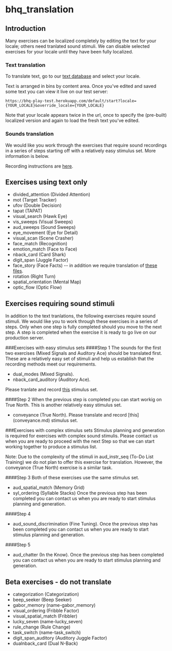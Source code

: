 bhq_translation
===============

## Introduction
Many exercises can be localized completely by editing the text for your locale; others need tranlated sound stimuli. We can disable selected exercises for your locale until they have been fully localized.

### Text translation
To translate text, go to our [text database](https://tra:vame4uFA@tra.cloudant.com/rfm_loc/_design/rfm_loc/index.html#) and select your locale.

Text is arranged in bins by content area. Once you've edited and saved some text you can view it live on our test server:

	https://bhq-play-test.herokuapp.com/default/start?locale={YOUR_LOCALE}&override_locale={YOUR_LOCALE}
	
Note that your locale appears twice in the url, once to specify the (pre-built) localized version and again to load the fresh text you've edited.

### Sounds translation
We would like you work through the exercises that require sound recordings in a series of steps starting off with a relatively easy stimulus set. More information is below. 

Recording instructions are [here](recording_instr.md).

## Exercises using text only

* divided_attention (Divided Attention)
* mot (Target Tracker)
* ufov (Double Decision)
* tapat (TAPAT)
* visual_search (Hawk Eye)
* vis_sweeps (Visual Sweeps)
* aud_sweeps (Sound Sweeps)
* eye_movement (Eye for Detail)
* visual_scan (Scene Crasher)
* face_match (Recognition)
* emotion_match (Face to Face)
* nback_card (Card Shark)
* digit_span (Juggle Factor)
* face_story (Face Facts) -- in addition we require translation of [these files](face_story).
* rotation (Right Turn)
* spatial_orientation (Mental Map)
* optic_flow (Optic Flow)

## Exercises requiring sound stimuli 
In addition to the text tranlations, the following exercises require sound stimuli. We would like you to work through these exercises in a series of steps. Only when one step is fully completed should you move to the next step. A step is completed when the exercise it is ready to go live on our production server. 

###Exercises with easy stimulus sets
####Step 1 
The sounds for the first two exercises (Mixed Signals and Auditory Ace) should be translated first. These are a relatively easy set of stimuli and help us establish that the recording methods meet our requirements. 
* dual_modes (Mixed Signals). 
* nback_card_auditory (Auditory Ace).  

Please tranlate and record [this](easy_translations.md) stimulus set.  

####Step 2 
When the previous step is completed you can start workig on True North. This is another relatively easy stimulus set.  
* conveyance (True North). Please translate and record [this] (conveyance.md) stimulus set.

###Exercises with complex stimulus sets
Stimulus planning and generation is required for exercises with complex sound stimulis. Please contact us when you are ready to proceed with the next Step so that we can start working together to produce a stimulus list. 

Note: Due to the complexity of the stimuli in aud_instr_seq (To-Do List Training) we do not plan to offer this exercise for translation. However, the conveyance (True North) exercise is a similar task. 

####Step 3
Both of these exercises use the same stimulus set.
* aud_spatial_match (Memory Grid)
* syl_ordering (Syllable Stacks)
Once the previous step has been completed you can contact us when you are ready to start stimulus planning and generation. 


####Step 4 
* aud_sound_discrimination (Fine Tuning). 
Once the previous step has been completed you can contact us when you are ready to start stimulus planning and generation. 

####Step 5
*  aud_chatter (In the Know). 
Once the previous step has been completed you can contact us when you are ready to start stimulus planning and generation. 

## Beta exercises  - do not translate
*  categorization (Categorization)
*  beep_seeker (Beep Seeker)
*  gabor_memory (name-gabor_memory)
*  visual_ordering (Fribble Factor)
*  visual_spatial_match (Fribbler)
*  lucky_seven (name-lucky_seven)
*  rule_change (Rule Change)
*  task_switch (name-task_switch)
*  digit_span_auditory (Auditory Juggle Factor)
*  dualnback_card (Dual N-Back)














